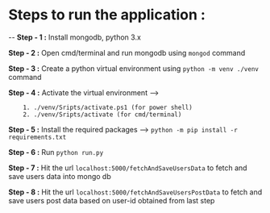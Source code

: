 # Steps to run the application : 
--
**Step - 1 :** Install mongodb, python 3.x

**Step - 2 :** Open cmd/terminal and run mongodb using `mongod` command

**Step - 3 :** Create a python virtual environment using `python -m venv ./venv` command

**Step - 4 :** Activate the virtual environment --> 
        
        1. ./venv/Sripts/activate.ps1 (for power shell)
        2. ./venv/Sripts/activate (for cmd/terminal)


**Step - 5 :** Install the required packages --> `python -m pip install -r requirements.txt`

**Step - 6 :** Run `python run.py`

**Step - 7 :** Hit the url `localhost:5000/fetchAndSaveUsersData` to fetch and save users data into mongo db

**Step - 8 :** Hit the url `localhost:5000/fetchAndSaveUsersPostData` to fetch and save users post data based on user-id obtained from last step